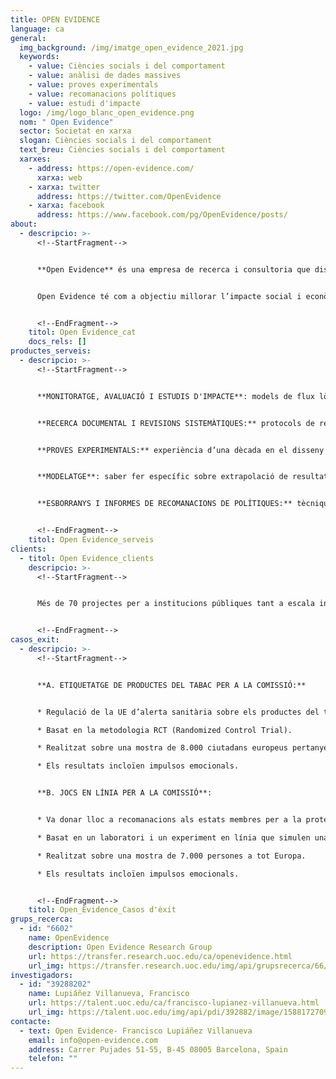```yaml
---
title: OPEN EVIDENCE
language: ca
general:
  img_background: /img/imatge_open_evidence_2021.jpg
  keywords:
    - value: Ciències socials i del comportament
    - value: anàlisi de dades massives
    - value: proves experimentals
    - value: recomanacions polítiques
    - value: estudi d'impacte
  logo: /img/logo_blanc_open_evidence.png
  nom: " Open Evidence"
  sector: Societat en xarxa
  slogan: Ciències socials i del comportament
  text_breu: Ciències socials i del comportament
  xarxes:
    - address: https://open-evidence.com/
      xarxa: web
    - xarxa: twitter
      address: https://twitter.com/OpenEvidence
    - xarxa: facebook
      address: https://www.facebook.com/pg/OpenEvidence/posts/
about:
  - descripcio: >-
      <!--StartFragment-->


      **Open Evidence** és una empresa de recerca i consultoria que dissenya i duu a terme estudis sobre ciències socials i del comportament i anàlisis de dades massives. 


      Open Evidence té com a objectiu millorar l’impacte social i econòmic de les polítiques públiques o el rendiment operatiu a les empreses privades. L'empresa derivada va ser fundada l'any 2013 per Francisco Lupiañez, investigador del grup Open Evidence, a partir del seu saber fer i la recerca capdavantera en l'àmbit de la comprensió i predicció del comportament humà, que sovint presenta diversos biaixos, i fins i tot pot ser irracional. En aquest moment, l'empresa derivada ha contribuït amb proves reals a desenes de projectes a gran escala liderats per diferents organismes públics, inclosa la Comissió Europea.


      <!--EndFragment-->
    titol: Open Evidence_cat
    docs_rels: []
productes_serveis:
  - descripcio: >-
      <!--StartFragment-->


      **MONITORATGE, AVALUACIÓ I ESTUDIS D'IMPACTE**: models de flux lògic interns que aborden els problemes relacionant-los amb les seves causes subjacents i calculen l’efecte d’una sèrie d’opcions. 


      **RECERCA DOCUMENTAL I REVISIONS SISTEMÀTIQUES:** protocols de recerca científica, incloses les paraules clau i la selecció de bases de dades, a partir de coneixement d’última generació en diversos temes. 


      **PROVES EXPERIMENTALS:** experiència d’una dècada en el disseny i la realització d’experiments per comprendre i predir el comportament humà. ENQUESTES EN LÍNIA: àmplia experiència en estratègies de mostreig i qüestionaris que apliquen psicologia social i cognitiva i experiència estadística. 


      **MODELATGE**: saber fer específic sobre extrapolació de resultats a escala macro per calcular l’efecte net de les accions sobre l’empresa, l’economia i la societat, inclosos els escenaris empresarials i l’anàlisi de casos. 


      **ESBORRANYS I INFORMES DE RECOMANACIONS DE POLÍTIQUES:** tècniques específiques de visualització, anàlisi multicriteri, anàlisi de deficiències, revisions de polítiques i consultes obertes.


      <!--EndFragment-->
    titol: Open Evidence_serveis
clients:
  - titol: Open Evidence_clients
    descripcio: >-
      <!--StartFragment-->


      Més de 70 projectes per a institucions públiques tant a escala internacional com nacional, per exemple: la Comissió Europea, el Parlament Europeu, diverses agències europees (EIGE, CHAFEA)


      <!--EndFragment-->
casos_exit:
  - descripcio: >-
      <!--StartFragment-->


      **A. ETIQUETATGE DE PRODUCTES DEL TABAC PER A LA COMISSIÓ:** 


      * Regulació de la UE d’alerta sanitària sobre els productes del tabac implementada segons el nostre projecte. 

      * Basat en la metodologia RCT (Randomized Control Trial). 

      * Realitzat sobre una mostra de 8.000 ciutadans europeus pertanyents a 10 estats membres. 

      * Els resultats incloïen impulsos emocionals. 


      **B. JOCS EN LÍNIA PER A LA COMISSIÓ**: 


      * Va donar lloc a recomanacions als estats membres per a la protecció dels consumidors de serveis d'apostes en línia. 

      * Basat en un laboratori i un experiment en línia que simulen una plataforma d'apostes en línia. 

      * Realitzat sobre una mostra de 7.000 persones a tot Europa. 

      * Els resultats incloïen impulsos emocionals.


      <!--EndFragment-->
    titol: Open_Evidence_Casos d'èxit
grups_recerca:
  - id: "6602"
    name: OpenEvidence
    description: Open Evidence Research Group
    url: https://transfer.research.uoc.edu/ca/openevidence.html
    url_img: https://transfer.research.uoc.edu/img/api/grupsrecerca/66/image/1594111453905
investigadors:
  - id: "39288202"
    name: Lupiáñez Villanueva, Francisco
    url: https://talent.uoc.edu/ca/francisco-lupianez-villanueva.html
    url_img: https://talent.uoc.edu/img/api/pdi/392882/image/1588172709040
contacte:
  - text: Open Evidence- Francisco Lupiáñez Villanueva
    email: info@open-evidence.com
    address: Carrer Pujades 51-55, B-45 08005 Barcelona, Spain
    telefon: ""
---
```

